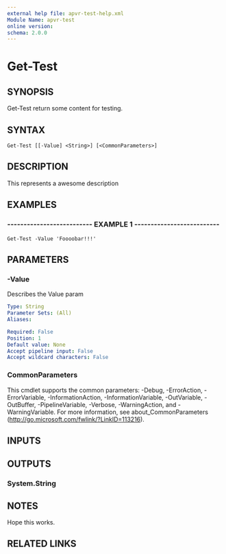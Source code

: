 ```yaml
---
external help file: apvr-test-help.xml
Module Name: apvr-test
online version: 
schema: 2.0.0
---
```


# Get-Test

## SYNOPSIS
Get-Test return some content for testing.

## SYNTAX

```
Get-Test [[-Value] <String>] [<CommonParameters>]
```

## DESCRIPTION
This represents a awesome description

## EXAMPLES

### -------------------------- EXAMPLE 1 --------------------------
```
Get-Test -Value 'Foooobar!!!'
```

## PARAMETERS

### -Value
Describes the Value param

```yaml
Type: String
Parameter Sets: (All)
Aliases: 

Required: False
Position: 1
Default value: None
Accept pipeline input: False
Accept wildcard characters: False
```

### CommonParameters
This cmdlet supports the common parameters: -Debug, -ErrorAction, -ErrorVariable, -InformationAction, -InformationVariable, -OutVariable, -OutBuffer, -PipelineVariable, -Verbose, -WarningAction, and -WarningVariable. For more information, see about_CommonParameters (http://go.microsoft.com/fwlink/?LinkID=113216).

## INPUTS

## OUTPUTS

### System.String

## NOTES
Hope this works.

## RELATED LINKS

